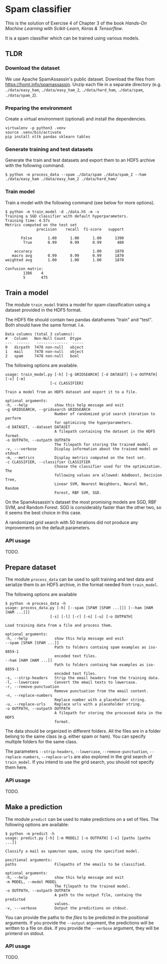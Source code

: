 # Spam classifier

This is the solution of Exercise 4 of Chapter 3 of the book
*Hands-On Machine Learning with Scikit-Learn, Keras & Tensorflow*.

It is a spam classifier which can be trained using various models.

## TLDR

### Download the dataset

We use Apache SpamAssassin's public dataset.
Download the files from https://homl.info/spamassassin.
Unzip each file in a separate directory
(e.g. `./data/easy_ham`, `./data/easy_ham_2`, `./data/hard_ham`,
`./data/spam`, `./data/spam_2`).

### Preparing the environment

Create a virtual environment (optional) and install the dependencies.

    virtualenv -p python3 .venv
    source .venv/bin/activate
    pip install nltk pandas sklearn tables

### Generate training and test datasets

Generate the train and test datasets and export them to an HDF5 archive
with the following command.

    $ python -m process_data --spam ./data/spam ./data/spam_2 --ham ./data/easy_ham ./data/easy_ham_2 ./data/hard_ham/

### Train model

Train a model with the following command (see below for more options).

    $ python -m train_model -d ./data.h5 -m -v
    Training a SGD classifier with default hyperparameters.
    Training time: 4.57s
    Metrics computed on the test set
                  precision    recall  f1-score   support

           False       1.00      1.00      1.00      1390
            True       0.99      0.99      0.99       480

        accuracy                           1.00      1870
       macro avg       0.99      0.99      0.99      1870
    weighted avg       1.00      1.00      1.00      1870

    Confusion matrix:
            1386    4
            5       475

## Train a model

The module `train_model` trains a model for spam classification
using a dataset provided in the HDF5 format.

The HDF5 file should contain two pandas dataframes "train" and "test".
Both should have the same format. I.e.

    Data columns (total 3 columns):
    #   Column   Non-Null Count  Dtype 
    ---  ------   --------------  ----- 
    0   dirpath  7478 non-null   object
    1   mail     7478 non-null   object
    2   spam     7478 non-null   bool  

The following options are available.

    usage: train_model.py [-h] [-g GRIDSEARCH] [-d DATASET] [-o OUTPATH] [-v] [-m]
                        [-c CLASSIFIER]

    Train a model from an HDF5 dataset and export it to a file.

    optional arguments:
    -h, --help            show this help message and exit
    -g GRIDSEARCH, --gridsearch GRIDSEARCH
                          Number of randomized grid search iteration to perform
                          for optimizing the hyperparameters.
    -d DATASET, --dataset DATASET
                          A filepath containing the dataset in the HDF5 format.
    -o OUTPATH, --outpath OUTPATH
                          The filepath for storing the trained model.
    -v, ---verbose        Display information about the trained model on stdout.
    -m, --metrics         Display metrics computed on the test set.
    -c CLASSIFIER, --classifier CLASSIFIER
                          Choose the classifier used for the optimization. The
                          following values are allowed: AdaBoost, Decision Tree,
                          Linear SVM, Nearest Neighbors, Neural Net, Random
                          Forest, RBF SVM, SGD.

On the SpamAssassin's dataset the most promising models are
SGD, RBF SVM, and Random Forest. SGD is considerably faster than the other two,
so it seems the best choice in this case.

A randomized grid search with 50 iterations did not produce any improvements
on the default parameters.

### API usage

TODO.

## Prepare dataset

The module `process_data` can be used to split training and test data
and serialize them to an HDF5 archive, in the format needed from `train_model`.

The following options are available

    $ python -m process_data -h
    usage: process_data.py [-h] [--spam [SPAM [SPAM ...]]] [--ham [HAM [HAM ...]]]
                        [-s] [-l] [-r] [-n] [-u] [-o OUTPATH]

    Load training data from a file and process them.

    optional arguments:
    -h, --help            show this help message and exit
    --spam [SPAM [SPAM ...]]
                          Path to folders containg spam examples as iso-8859-1  
                          encoded text files.
    --ham [HAM [HAM ...]]
                          Path to folders containg ham examples as iso-8859-1
                          encoded text files.
    -s, --strip-headers   Strip the email headers from the training data.
    -l, --lowercase       Convert the email texts to lowercase.
    -r, --remove-punctuation
                          Remove punctuation from the email content.
    -n, --replace-numbers
                          Replace number with a placeholder string.
    -u, --replace-urls    Replace urls with a placeholder string.
    -o OUTPATH, --outpath OUTPATH
                          A filepath for storing the processed data in the HDF5
                          format.

The data should be organized in different folders. All the files are in a
folder belong to the same class (e.g. either spam or ham). You can specify
multiple folders for the same class.

The parameters `--strip-headers`, `--lowercase`, `--remove-punctuation`,
`--replace-numbers`, `--replace-urls` are also explored in the grid search
of `train_model`. If you intend to use the grid search, you should not
specify them here.

### API usage

TODO.

## Make a prediction

The module `predict` can be used to make predictions on a set of files.
The following options are available:

    $ python -m predict -h
    usage: predict.py [-h] [-m MODEL] [-o OUTPATH] [-v] [paths [paths ...]]

    Classify a mail as spam/non spam, using the specified model.

    positional arguments:
    paths                 Filepaths of the emails to be classified.

    optional arguments:
    -h, --help            show this help message and exit
    -m MODEL, --model MODEL
                          The filepath to the trained model.
    -o OUTPATH, --outpath OUTPATH
                          A path to the output file, containg the predicted
                          values.
    -v, ---verbose        Output the predictions on stdout.

You can provide the paths to the *files* to be predicted in the positional
arguments. If you provide the `--output` argument, the predictions
will be written to a file on disk. If you provide the `--verbose` argument,
they will be printend on stdout.

### API usage

TODO.
